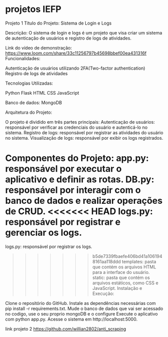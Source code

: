 # projetos IEFP

Projeto 1
Título do Projeto: Sistema de Login e Logs


Descrição: O sistema de login e logs é um projeto que visa criar um sistema de autenticação de usuários e registro de logs de atividades.

Link do vídeo de demonstração:
https://www.loom.com/share/33c11256797b45698bbef00ea431316f
Funcionalidades:

Autenticação de usuários utilizando 2FA(Two-factor authentication)
Registro de logs de atividades

Tecnologias Utilizadas:

Python
Flask
HTML
CSS
JavaScript

Banco de dados:
MongoDB

Arquitetura do Projeto:

O projeto é dividido em três partes principais:
Autenticação de usuários: responsável por verificar as credenciais do usuário e autenticá-lo no sistema.
Registro de logs: responsável por registrar as atividades do usuário no sistema.
Visualização de logs: responsável por exibir os logs registrados.

Componentes do Projeto:
app.py: responsável por executar o aplicativo e definir as rotas.
DB.py: responsável por interagir com o banco de dados e realizar operações de CRUD.
<<<<<<< HEAD
logs.py: responsável por registrar e gerenciar os logs.
=======
logs.py: responsável por registrar os logs.
>>>>>>> b5de7339fbaefe406bd41a1061948161aa118ddd
templates: pasta que contém os arquivos HTML para a interface do usuário.
static: pasta que contém os arquivos estáticos, como CSS e JavaScript.
Instalação e Execução:

Clone o repositório do GitHub.
Instale as dependências necessárias com pip install -r requirements.txt.
Mude o banco de dados que vai ser acessado no codigo, use o seu proprio mongoDB e o configure
Execute o aplicativo com python app.py.
Acesse o sistema em http://localhost:5000.

link projeto 2
https://github.com/willian2802/anti_scraping



